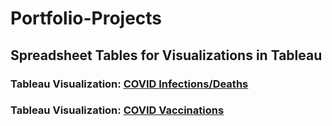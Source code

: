 # Portfolio-Projects

## Spreadsheet Tables for Visualizations in Tableau

### Tableau Visualization: [COVID Infections/Deaths](https://public.tableau.com/app/profile/cory.gargan/viz/COVIDDataInfectionsDeathsNov2022_16683720983450/Dashboard1) 

### Tableau Visualization: [COVID Vaccinations](https://public.tableau.com/app/profile/cory.gargan/viz/COVIDDataVaccinationsNov2022/Dashboard1)
